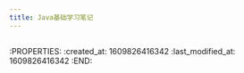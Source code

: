 ```yaml
---
title: Java基础学习笔记
---
```


##
:PROPERTIES:
:created_at: 1609826416342
:last_modified_at: 1609826416342
:END:
